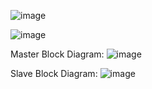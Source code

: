 
![image](https://github.com/user-attachments/assets/31178eeb-c6a1-4a0d-af82-550da665985d)

![image](https://github.com/user-attachments/assets/b03c3226-67cb-4c7d-9cf7-261ccdee4932)

Master Block Diagram:
![image](https://github.com/user-attachments/assets/37557b6a-72e7-4561-99a9-55ba65103aa2)

Slave Block Diagram:
![image](https://github.com/user-attachments/assets/1b416e3f-2c51-479a-a777-5b6b3f84bdd3)
